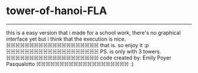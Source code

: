 # tower-of-hanoi-FLA
--------------------------------
this is a easy version that i made for a school work, there's no graphical interface yet but i think that the execution is nice.
☵☵☵☵☵☵☵☵☵☵☵☵☵☵☵☵☵☵☵☵
that is. so enjoy it :p
☵☵☵☵☵☵☵☵☵☵☵☵☵☵☵☵☵☵☵☵
PS. is only with 3 towers.
☵☵☵☵☵☵☵☵☵☵☵☵☵☵☵☵☵☵☵☵
code created by:
Emily Poyer Pasqualotto
☵☵☵☵☵☵☵☵☵☵☵☵☵☵☵☵☵☵☵☵
:)
